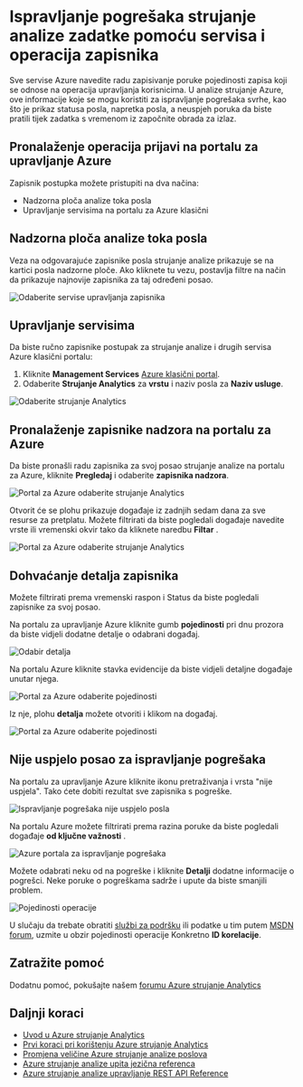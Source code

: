 <properties 
    pageTitle="Ispravljanje pogrešaka pomoću operacije i usluge zapisnike u strujanje analize | Microsoft Azure" 
    description="S uputama korištenje analize strujanje operacija zapisnika" 
    keywords="servis zapisnika"
    services="stream-analytics" 
    documentationCenter="" 
    authors="jeffstokes72" 
    manager="jhubbard" 
    editor="cgronlun"/>

<tags 
    ms.service="stream-analytics" 
    ms.devlang="na" 
    ms.topic="article" 
    ms.tgt_pltfrm="na" 
    ms.workload="data-services" 
    ms.date="09/26/2016" 
    ms.author="jeffstok"/>

# <a name="debug-stream-analytics-jobs-using-service-and-operation-logs"></a>Ispravljanje pogrešaka strujanje analize zadatke pomoću servisa i operacija zapisnika

Sve servise Azure navedite radu zapisivanje poruke pojedinosti zapisa koji se odnose na operacija upravljanja korisnicima. U analize strujanje Azure, ove informacije koje se mogu koristiti za ispravljanje pogrešaka svrhe, kao što je prikaz statusa posla, napretka posla, a neuspjeh poruka da biste pratili tijek zadatka s vremenom iz započnite obrada za izlaz.

## <a name="find-operation-logs-in-the-azure-management-portal"></a>Pronalaženje operacija prijavi na portalu za upravljanje Azure

Zapisnik postupka možete pristupiti na dva načina:  

- Nadzorna ploča analize toka posla  
- Upravljanje servisima na portalu za Azure klasični  

## <a name="dashboard-of-the-stream-analytics-job"></a>Nadzorna ploča analize toka posla

Veza na odgovarajuće zapisnike posla strujanje analize prikazuje se na kartici posla nadzorne ploče. Ako kliknete tu vezu, postavlja filtre na način da prikazuje najnovije zapisnika za taj određeni posao.

  ![Odaberite servise upravljanja zapisnika](./media/stream-analytics-operation-logs/01-stream-analytics-operation-logs.png)  

## <a name="management-services"></a>Upravljanje servisima

Da biste ručno zapisnike postupak za strujanje analize i drugih servisa Azure klasični portalu:

1.  Kliknite **Management Services** [Azure klasični portal](https://manage.windowsazure.com).
2.  Odaberite **Strujanje Analytics** za **vrstu** i naziv posla za **Naziv usluge**.  

  ![Odaberite strujanje Analytics](./media/stream-analytics-operation-logs/02-stream-analytics-operation-logs.png)  

## <a name="find-audit-logs-in-the-azure-portal"></a>Pronalaženje zapisnike nadzora na portalu za Azure ##

Da biste pronašli radu zapisnika za svoj posao strujanje analize na portalu za Azure, kliknite **Pregledaj** i odaberite **zapisnika nadzora**.

  ![Portal za Azure odaberite strujanje Analytics](./media/stream-analytics-operation-logs/06-stream-analytics-operation-logs.png)  

Otvorit će se plohu prikazuje događaje iz zadnjih sedam dana za sve resurse za pretplatu.  Možete filtrirati da biste pogledali događaje navedite vrste ili vremenski okvir tako da kliknete naredbu **Filtar** .

  ![Portal za Azure odaberite strujanje Analytics](./media/stream-analytics-operation-logs/07-stream-analytics-operation-logs.png)  

## <a name="get-log-details"></a>Dohvaćanje detalja zapisnika

Možete filtrirati prema vremenski raspon i Status da biste pogledali zapisnike za svoj posao.

Na portalu za upravljanje Azure kliknite gumb **pojedinosti** pri dnu prozora da biste vidjeli dodatne detalje o odabrani događaj. 

  ![Odabir detalja](./media/stream-analytics-operation-logs/03-stream-analytics-operation-logs.png)  

Na portalu Azure kliknite stavka evidencije da biste vidjeli detaljne događaje unutar njega.

  ![Portal za Azure odaberite pojedinosti](./media/stream-analytics-operation-logs/08-stream-analytics-operation-logs.png)  

Iz nje, plohu **detalja** možete otvoriti i klikom na događaj.

  ![Portal za Azure odaberite pojedinosti](./media/stream-analytics-operation-logs/09-stream-analytics-operation-logs.png)  

## <a name="debug-a-failed-job"></a>Nije uspjelo posao za ispravljanje pogrešaka

Na portalu za upravljanje Azure kliknite ikonu pretraživanja i vrsta "nije uspjela". Tako ćete dobiti rezultat sve zapisnika s pogreške. 

  ![Ispravljanje pogrešaka nije uspjelo posla](./media/stream-analytics-operation-logs/04-stream-analytics-operation-logs.png)  

Na portalu Azure možete filtrirati prema razina poruke da biste pogledali događaje **od ključne važnosti** .

  ![Azure portala za ispravljanje pogrešaka](./media/stream-analytics-operation-logs/10-stream-analytics-operation-logs.png)  

Možete odabrati neku od na pogreške i kliknite **Detalji** dodatne informacije o pogrešci.  Neke poruke o pogreškama sadrže i upute da biste smanjili problem. 

  ![Pojedinosti operacije](./media/stream-analytics-operation-logs/05-stream-analytics-operation-logs.png)  

U slučaju da trebate obratiti [službi za podršku](https://azure.microsoft.com/support/options/) ili podatke u tim putem [MSDN forum](https://social.msdn.microsoft.com/Forums/en-US/home?forum=AzureStreamAnalytics), uzmite u obzir pojedinosti operacije Konkretno **ID korelacije**. 

## <a name="get-help"></a>Zatražite pomoć
Dodatnu pomoć, pokušajte našem [forumu Azure strujanje Analytics](https://social.msdn.microsoft.com/Forums/en-US/home?forum=AzureStreamAnalytics)

## <a name="next-steps"></a>Daljnji koraci

- [Uvod u Azure strujanje Analytics](stream-analytics-introduction.md)
- [Prvi koraci pri korištenju Azure strujanje Analytics](stream-analytics-get-started.md)
- [Promjena veličine Azure strujanje analize poslova](stream-analytics-scale-jobs.md)
- [Azure strujanje analize upita jezična referenca](https://msdn.microsoft.com/library/azure/dn834998.aspx)
- [Azure strujanje analize upravljanje REST API Reference](https://msdn.microsoft.com/library/azure/dn835031.aspx)
